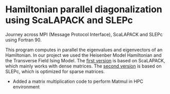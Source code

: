 # Hamiltonian parallel diagonalization using ScaLAPACK and SLEPc 
Journey across MPI (Message Protocol Interface), ScaLAPACK and SLEPc using Fortran 90. 

This program computes in parallel the eigenvalues and eigenvectors of an Hamiltonian. In our project we used the Heisenber Model Hamiltonian and the Transverse Field Ising Model.
The [first version](scalapack_version) is based on ScaLAPACK, which mainly works with dense matrices. The [second version](slepc_version) is based on SLEPc, which is optimized for sparse matrices. 

 
- Added a matrix multiplication code to perform Matmul in HPC environment


